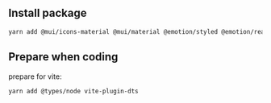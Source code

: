 ## Install package

```bash
yarn add @mui/icons-material @mui/material @emotion/styled @emotion/react
```

## Prepare when coding

prepare for vite:

```bash
yarn add @types/node vite-plugin-dts
```
